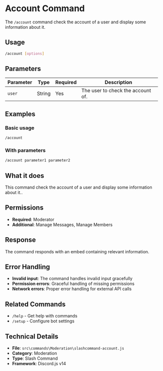 # Account Command

The `/account` command check the account of a user and display some information about it.

## Usage

```bash
/account [options]
```

## Parameters

| Parameter | Type | Required | Description |
|-----------|------|----------|-------------|
| `user` | String | Yes | The user to check the account of. |

## Examples

### Basic usage
```bash
/account
```

### With parameters
```bash
/account parameter1 parameter2
```

## What it does

This command check the account of a user and display some information about it..

## Permissions

- **Required**: Moderator
- **Additional**: Manage Messages, Manage Members



## Response

The command responds with an embed containing relevant information.

## Error Handling

- **Invalid input**: The command handles invalid input gracefully
- **Permission errors**: Graceful handling of missing permissions
- **Network errors**: Proper error handling for external API calls

## Related Commands

- `/help` - Get help with commands
- `/setup` - Configure bot settings

## Technical Details

- **File**: `src\commands\Moderation\slashcommand-account.js`
- **Category**: Moderation
- **Type**: Slash Command
- **Framework**: Discord.js v14

